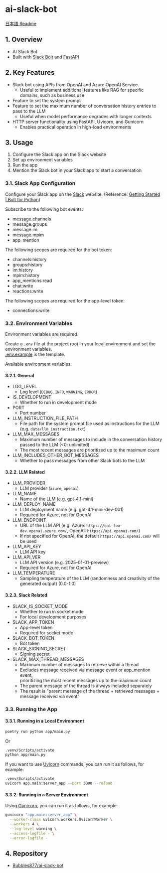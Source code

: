 # ai-slack-bot

[日本語 Readme](./README.ja.md)

## 1. Overview

- AI Slack Bot
- Built with [Slack Bolt](https://tools.slack.dev/bolt-python/) and [FastAPI](https://fastapi.tiangolo.com/)

## 2. Key Features

- Slack bot using APIs from OpenAI and Azure OpenAI Service
  - Useful to implement additional features like RAG for specific domains, such as business use
- Feature to set the system prompt
- Feature to set the maximum number of conversation history entries to pass to the LLM
  - Useful when model performance degrades with longer contexts
- HTTP server functionality using FastAPI, Uvicorn, and Gunicorn
  - Enables practical operation in high-load environments

## 3. Usage

1. Configure the Slack app on the Slack website
2. Set up environment variables
3. Run the app
4. Mention the Slack bot in your Slack app to start a conversation

### 3.1. Slack App Configuration

Configure your Slack app on the [Slack](https://api.slack.com/) website. (Reference: [Getting Started | Bolt for Python](https://tools.slack.dev/bolt-python/getting-started/))

Subscribe to the following bot events:

- message.channels
- message.groups
- message.im
- message.mpim
- app_mention

The following scopes are required for the bot token:

- channels:history
- groups:history
- im:history
- mpim:history
- app_mentions:read
- chat:write
- reactions:write

The following scopes are required for the app-level token:

- connections:write

### 3.2. Environment Variables

Environment variables are required.

Create a `.env` file at the project root in your local environment and set the environment variables.  
[.env.example](./.env.example) is the template.

Available environment variables:

#### 3.2.1. General

- LOG_LEVEL
  - Log level (`DEBUG`, `INFO`, `WARNING`, `ERROR`)
- IS_DEVELOPMENT
  - Whether to run in development mode
- PORT
  - Port number
- LLM_INSTRUCTION_FILE_PATH
  - File path for the system prompt file used as instructions for the LLM (e.g. `data/llm_instruction.txt`)
- LLM_MAX_MESSAGES
  - Maximum number of messages to include in the conversation history passed to the LLM (<0: unlimited)
  - The most recent messages are prioritized up to the maximum count
- LLM_INCLUDES_OTHER_BOT_MESSAGES
  - Whether to pass messages from other Slack bots to the LLM

#### 3.2.2. LLM Related

- LLM_PROVIDER
  - LLM provider (`azure`, `openai`)
- LLM_NAME
  - Name of the LLM (e.g. gpt-4.1-mini)
- LLM_DEPLOY_NAME
  - LLM deployment name (e.g. gpt-4.1-mini-dev-001)
  - Required for Azure, not for OpenAI
- LLM_ENDPOINT
  - URL of the LLM API (e.g. Azure: `https://oai-foo-dev.openai.azure.com/`, OpenAI: `https://api.openai.com/`)
  - If not specified for OpenAI, the default `https://api.openai.com/` will be used
- LLM_API_KEY
  - LLM API key
- LLM_API_VER
  - LLM API version (e.g. 2025-01-01-preview)
  - Required for Azure, not for OpenAI
- LLM_TEMPERATURE
  - Sampling temperature of the LLM (randomness and creativity of the generated output) (0.0-1.0)

#### 3.2.3. Slack Related

- SLACK_IS_SOCKET_MODE
  - Whether to run in socket mode
  - For local development purposes
- SLACK_APP_TOKEN
  - App-level token
  - Required for socket mode
- SLACK_BOT_TOKEN
  - Bot token
- SLACK_SIGNING_SECRET
  - Signing secret
- SLACK_MAX_THREAD_MESSAGES
  - Maximum number of messages to retrieve within a thread
  - Excludes message received via message event or app_mention event,  
    prioritizing the most recent messages up to the maximum count
  - The parent message of the thread is always included separately
  - The result is "parent message of the thread + retrieved messages + message received via event"

### 3.3. Running the App

#### 3.3.1. Running in a Local Environment

```sh
poetry run python app/main.py
```

Or

```sh
.venv/Scripts/activate
python app/main.py
```

If you want to use [Uvicorn](https://www.uvicorn.org/) commands, you can run it as follows, for example:

```sh
.venv/Scripts/activate
uvicorn app.main:server_app --port 3000 --reload
```

#### 3.3.2. Running in a Server Environment

Using [Gunicorn](https://docs.gunicorn.org/en/latest/run.html), you can run it as follows, for example:

```sh
gunicorn "app.main:server_app" \
  --worker-class uvicorn.workers.UvicornWorker \
  --workers 4 \
  --log-level warning \
  --access-logfile - \
  --error-logfile -
```

## 4. Repository

- [Bubbles877/ai-slack-bot](https://github.com/Bubbles877/ai-slack-bot)
